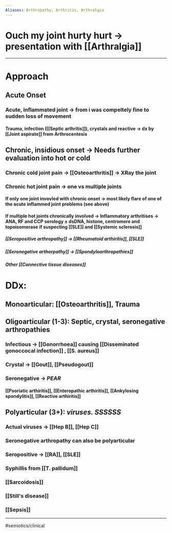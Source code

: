 ```yaml
---
Aliases: Arthropathy, Arthritis, Arthralgia
---
```

# Ouch my joint hurty hurt -> presentation with [[Arthralgia]]
---
# Approach
## Acute Onset
### Acute, inflammated joint -> from i was compeltely fine to sudden loss of movement
#### Trauma, infection ([[Septic arthritis]]), crystals and reactive -> dx by [[Joint aspirate]] from Arthrocentesis
## Chronic, insidious onset -> Needs further evaluation into hot or cold
### Chronic cold joint pain -> [[Osteoarthritis]] -> XRay the joint
### Chronic hot joint pain -> one vs multiple joints
#### If only one joint invovled with chronic onset -> most likely flare of one of the acute inflammed joint problems (see above)
#### If multiple hot joints chronically involved -> Inflammatory arthritises -> ANA, RF and CCP serology ± dsDNA, histone, centromere and topoisomerase if suspecting [[SLE]] and [[Systemic sclerosis]]
##### [[Seropositive arthropathy]] -> [[Rheumatoid arthiritis]], [[SLE]]
##### [[Seronegative arthorpathy]] -> [[Spondyloarthropathies]]
##### Other [[Connective tissue diseases]]

# DDx:
## Monoarticular: [[Osteoarthritis]], Trauma
## Oligoarticular (1-3): Septic, crystal, seronegative arthropathies
### Infectious -> [[Gonorrhoea]] causing [[Disseminated gonoccocal infection]] , [[S. aureus]]
### Crystal -> [[Gout]], [[Pseudogout]]
### Seronegative -> *PEAR*
#### [[Psoriatic arthiritis]], [[Enteropathic arthiritis]], [[Ankylosing spondylitis]], [[Reactive arthiritis]]
## Polyarticular (3+): *viruses. SSSSSS*
### Actual viruses -> [[Hep B]], [[Hep C]]
### Seronegative arthropathy can also be polyarticular
### Seropositive -> [[RA]], [[SLE]]
### Syphillis from [[T. pallidum]]
### [[Sarcoidosis]]
### [[Still's disease]]
### [[Sepsis]]


---
#semiotics/clinical 